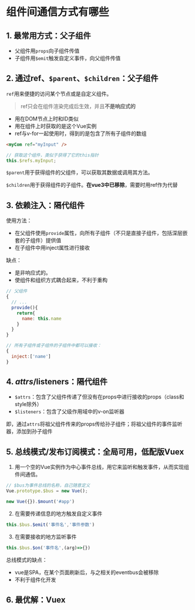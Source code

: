 # 组件间通信方式有哪些

## 1. 最常用方式：父子组件

- 父组件用`props`向子组件传值
- 子组件用`$emit`触发自定义事件，向父组件传值



## 2. 通过ref、`$parent`、`$children`：父子组件

`ref`用来便捷的访问某个节点或是自定义组件。

> ref只会在组件渲染完成后生效，并且**不是响应式的**

- 用在DOM节点上时和ID类似
- 用在组件上时获取的是这个Vue实例
- ref与v-for一起使用时，得到的是包含了所有子组件的数组

```html
<myCom ref="myInput" />
```

```js
// 获取这个组件，类似于获得了它的this指针
this.$refs.myInput;
```

`$parent`用于获得组件的父组件，可以获取其数据或调用其方法。

`$children`用于获得组件的子组件。**在vue3中已移除**，需要时用ref作为代替



## 3. 依赖注入：隔代组件

使用方法：

- 在父组件使用`provide`属性，向所有子组件（不只是直接子组件，包括深层嵌套的子组件）提供值
- 在子组件中用inject属性进行接收

缺点：

- 是非响应式的。
- 使组件和组织方式耦合起来，不利于重构

```js
// 父组件
{
  // ...
  provide(){
    return{
      name: this.name
    }
  }
}

// 所有子组件或子组件的子组件中都可以接收：
{
  inject:['name']
}
```



## 4. $attrs/$listeners：隔代组件

- `$attrs`：包含了父组件传递了但没有在props中进行接收的props（class和style除外）
- `$listeners`：包含了父级作用域中的v-on监听器

即，通过`attrs`将祖父组件传来的props传给孙子组件；将祖父组件的事件监听器，添加到孙子组件



## 5. 总线模式/发布订阅模式：全局可用，低配版Vuex

1. 用一个空的Vue实例作为中心事件总线，用它来监听和触发事件，从而实现组件间通信。

```js
// $bus为事件总线的名称，自己随意定义
Vue.prototype.$bus = new Vue();

new Vue({}).$mount('#app')
```

2. 在需要传递信息的地方触发自定义事件

```js
this.$bus.$emit('事件名','事件参数')
```

3. 在需要接收的地方监听事件

```js
this.$bus.$on('事件名',(arg)=>{})
```

总线模式的缺点：

- vue是SPA，在某个页面刷新后，与之相关的eventbus会被移除
- 不利于组件化开发

## 6. 最优解：Vuex